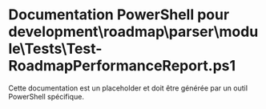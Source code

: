 # Documentation PowerShell pour development\roadmap\parser\module\Tests\Test-RoadmapPerformanceReport.ps1

Cette documentation est un placeholder et doit être générée par un outil PowerShell spécifique.
